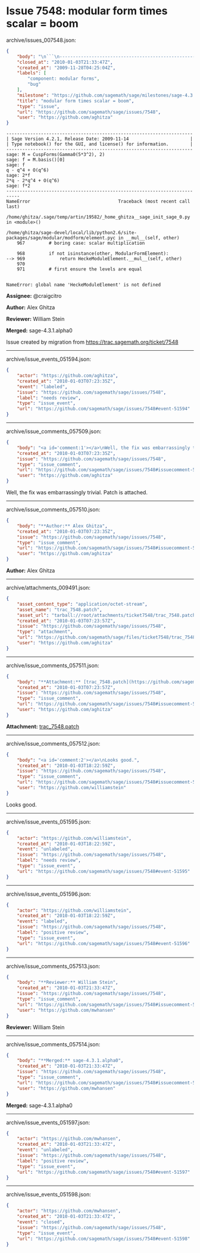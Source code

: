 # Issue 7548: modular form times scalar = boom

archive/issues_007548.json:
```json
{
    "body": "\n```\n----------------------------------------------------------------------\n| Sage Version 4.2.1, Release Date: 2009-11-14                       |\n| Type notebook() for the GUI, and license() for information.        |\n----------------------------------------------------------------------\nsage: M = CuspForms(Gamma0(5*3^2), 2)\nsage: f = M.basis()[0]\nsage: f\nq - q^4 + O(q^6)\nsage: 2*f\n2*q - 2*q^4 + O(q^6)\nsage: f*2\n---------------------------------------------------------------------------\nNameError                                 Traceback (most recent call last)\n\n/home/ghitza/.sage/temp/artin/19582/_home_ghitza__sage_init_sage_0.py in <module>()\n\n/home/ghitza/sage-devel/local/lib/python2.6/site-packages/sage/modular/modform/element.pyc in __mul__(self, other)\n    967         # boring case: scalar multiplication\n\n    968         if not isinstance(other, ModularFormElement):\n--> 969             return HeckeModuleElement.__mul__(self, other)\n    970 \n    971         # first ensure the levels are equal\n\n\nNameError: global name 'HeckeModuleElement' is not defined\n```\n\n\n**Assignee:** @craigcitro\n\n**Author:** Alex Ghitza\n\n**Reviewer:** William Stein\n\n**Merged:** sage-4.3.1.alpha0\n\nIssue created by migration from https://trac.sagemath.org/ticket/7548\n\n",
    "closed_at": "2010-01-03T21:33:47Z",
    "created_at": "2009-11-28T04:25:04Z",
    "labels": [
        "component: modular forms",
        "bug"
    ],
    "milestone": "https://github.com/sagemath/sage/milestones/sage-4.3.1",
    "title": "modular form times scalar = boom",
    "type": "issue",
    "url": "https://github.com/sagemath/sage/issues/7548",
    "user": "https://github.com/aghitza"
}
```

```
----------------------------------------------------------------------
| Sage Version 4.2.1, Release Date: 2009-11-14                       |
| Type notebook() for the GUI, and license() for information.        |
----------------------------------------------------------------------
sage: M = CuspForms(Gamma0(5*3^2), 2)
sage: f = M.basis()[0]
sage: f
q - q^4 + O(q^6)
sage: 2*f
2*q - 2*q^4 + O(q^6)
sage: f*2
---------------------------------------------------------------------------
NameError                                 Traceback (most recent call last)

/home/ghitza/.sage/temp/artin/19582/_home_ghitza__sage_init_sage_0.py in <module>()

/home/ghitza/sage-devel/local/lib/python2.6/site-packages/sage/modular/modform/element.pyc in __mul__(self, other)
    967         # boring case: scalar multiplication

    968         if not isinstance(other, ModularFormElement):
--> 969             return HeckeModuleElement.__mul__(self, other)
    970 
    971         # first ensure the levels are equal


NameError: global name 'HeckeModuleElement' is not defined
```


**Assignee:** @craigcitro

**Author:** Alex Ghitza

**Reviewer:** William Stein

**Merged:** sage-4.3.1.alpha0

Issue created by migration from https://trac.sagemath.org/ticket/7548





---

archive/issue_events_051594.json:
```json
{
    "actor": "https://github.com/aghitza",
    "created_at": "2010-01-03T07:23:35Z",
    "event": "labeled",
    "issue": "https://github.com/sagemath/sage/issues/7548",
    "label": "needs review",
    "type": "issue_event",
    "url": "https://github.com/sagemath/sage/issues/7548#event-51594"
}
```



---

archive/issue_comments_057509.json:
```json
{
    "body": "<a id='comment:1'></a>\nWell, the fix was embarrassingly trivial.  Patch is attached.",
    "created_at": "2010-01-03T07:23:35Z",
    "issue": "https://github.com/sagemath/sage/issues/7548",
    "type": "issue_comment",
    "url": "https://github.com/sagemath/sage/issues/7548#issuecomment-57509",
    "user": "https://github.com/aghitza"
}
```

<a id='comment:1'></a>
Well, the fix was embarrassingly trivial.  Patch is attached.



---

archive/issue_comments_057510.json:
```json
{
    "body": "**Author:** Alex Ghitza",
    "created_at": "2010-01-03T07:23:35Z",
    "issue": "https://github.com/sagemath/sage/issues/7548",
    "type": "issue_comment",
    "url": "https://github.com/sagemath/sage/issues/7548#issuecomment-57510",
    "user": "https://github.com/aghitza"
}
```

**Author:** Alex Ghitza



---

archive/attachments_009491.json:
```json
{
    "asset_content_type": "application/octet-stream",
    "asset_name": "trac_7548.patch",
    "asset_url": "tarball://root/attachments/ticket7548/trac_7548.patch",
    "created_at": "2010-01-03T07:23:57Z",
    "issue": "https://github.com/sagemath/sage/issues/7548",
    "type": "attachment",
    "url": "https://github.com/sagemath/sage/files/ticket7548/trac_7548.patch",
    "user": "https://github.com/aghitza"
}
```



---

archive/issue_comments_057511.json:
```json
{
    "body": "**Attachment:** [trac_7548.patch](https://github.com/sagemath/sage/files/ticket7548/trac_7548.patch)",
    "created_at": "2010-01-03T07:23:57Z",
    "issue": "https://github.com/sagemath/sage/issues/7548",
    "type": "issue_comment",
    "url": "https://github.com/sagemath/sage/issues/7548#issuecomment-57511",
    "user": "https://github.com/aghitza"
}
```

**Attachment:** [trac_7548.patch](https://github.com/sagemath/sage/files/ticket7548/trac_7548.patch)



---

archive/issue_comments_057512.json:
```json
{
    "body": "<a id='comment:2'></a>\nLooks good.",
    "created_at": "2010-01-03T18:22:59Z",
    "issue": "https://github.com/sagemath/sage/issues/7548",
    "type": "issue_comment",
    "url": "https://github.com/sagemath/sage/issues/7548#issuecomment-57512",
    "user": "https://github.com/williamstein"
}
```

<a id='comment:2'></a>
Looks good.



---

archive/issue_events_051595.json:
```json
{
    "actor": "https://github.com/williamstein",
    "created_at": "2010-01-03T18:22:59Z",
    "event": "unlabeled",
    "issue": "https://github.com/sagemath/sage/issues/7548",
    "label": "needs review",
    "type": "issue_event",
    "url": "https://github.com/sagemath/sage/issues/7548#event-51595"
}
```



---

archive/issue_events_051596.json:
```json
{
    "actor": "https://github.com/williamstein",
    "created_at": "2010-01-03T18:22:59Z",
    "event": "labeled",
    "issue": "https://github.com/sagemath/sage/issues/7548",
    "label": "positive review",
    "type": "issue_event",
    "url": "https://github.com/sagemath/sage/issues/7548#event-51596"
}
```



---

archive/issue_comments_057513.json:
```json
{
    "body": "**Reviewer:** William Stein",
    "created_at": "2010-01-03T21:33:47Z",
    "issue": "https://github.com/sagemath/sage/issues/7548",
    "type": "issue_comment",
    "url": "https://github.com/sagemath/sage/issues/7548#issuecomment-57513",
    "user": "https://github.com/mwhansen"
}
```

**Reviewer:** William Stein



---

archive/issue_comments_057514.json:
```json
{
    "body": "**Merged:** sage-4.3.1.alpha0",
    "created_at": "2010-01-03T21:33:47Z",
    "issue": "https://github.com/sagemath/sage/issues/7548",
    "type": "issue_comment",
    "url": "https://github.com/sagemath/sage/issues/7548#issuecomment-57514",
    "user": "https://github.com/mwhansen"
}
```

**Merged:** sage-4.3.1.alpha0



---

archive/issue_events_051597.json:
```json
{
    "actor": "https://github.com/mwhansen",
    "created_at": "2010-01-03T21:33:47Z",
    "event": "unlabeled",
    "issue": "https://github.com/sagemath/sage/issues/7548",
    "label": "positive review",
    "type": "issue_event",
    "url": "https://github.com/sagemath/sage/issues/7548#event-51597"
}
```



---

archive/issue_events_051598.json:
```json
{
    "actor": "https://github.com/mwhansen",
    "created_at": "2010-01-03T21:33:47Z",
    "event": "closed",
    "issue": "https://github.com/sagemath/sage/issues/7548",
    "type": "issue_event",
    "url": "https://github.com/sagemath/sage/issues/7548#event-51598"
}
```

